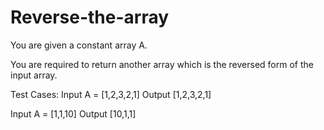 # Reverse-the-array

You are given a constant array A.

You are required to return another array which is the reversed form of the input array.

Test Cases:
Input
A = [1,2,3,2,1]
Output
 [1,2,3,2,1] 

 
Input
A = [1,1,10]
Output
[10,1,1] 
